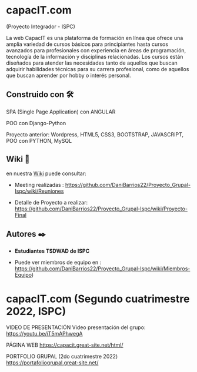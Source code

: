 # capacIT.com       

(Proyecto Integrador - ISPC)

La web CapacIT es una plataforma de formación en línea que ofrece una amplia variedad de cursos básicos para principiantes hasta cursos avanzados para profesionales con experiencia en áreas de programación, tecnología de la información y disciplinas relacionadas. Los cursos están diseñados para atender las necesidades tanto de aquellos que buscan adquirir habilidades técnicas para su carrera profesional, como de aquellos que buscan aprender por hobby o interés personal.




## Construido con 🛠️

SPA (Single Page Application) con ANGULAR

POO con Django-Python


Proyecto anterior: Wordpress, HTML5, CSS3, BOOTSTRAP, JAVASCRIPT, POO con PYTHON, MySQL



## Wiki 📖

en nuestra [Wiki]( ) puede consultar:

  * Meeting realizadas : https://github.com/DaniBarrios22/Proyecto_Grupal-Ispc/wiki/Reuniones

  * Detalle de Proyecto a realizar: https://github.com/DaniBarrios22/Proyecto_Grupal-Ispc/wiki/Proyecto-Final


## Autores ✒️

* **Estudiantes TSDWAD de ISPC**

* Puede ver miembros de equipo en : https://github.com/DaniBarrios22/Proyecto_Grupal-Ispc/wiki/Miembros-Equipo)



# capacIT.com  (Segundo cuatrimestre 2022, ISPC)

VIDEO DE PRESENTACIÓN
Video presentación del grupo: https://youtu.be/iT5mAPhwegA

PÁGINA WEB
https://capacit.great-site.net/html/

PORTFOLIO GRUPAL (2do cuatrimestre 2022)
https://portafoliogrupal.great-site.net/
